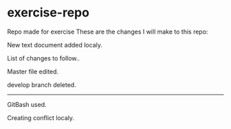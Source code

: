 # exercise-repo
Repo made for exercise 
These are the changes I will make to this repo:

New text document added localy.

List of changes to follow..


Master file edited.

develop branch deleted.

------------------------
GitBash used.

Creating conflict localy.
